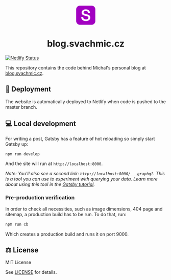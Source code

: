 <p align="center">
  <a href="https://blog.svachmic.cz">
    <img alt="Blog icon" src="./content/assets/favicon.png" width="60" />
  </a>
</p>
<h1 align="center">
  blog.svachmic.cz
</h1>

[![Netlify Status](https://api.netlify.com/api/v1/badges/ec173f01-737b-4663-b144-5e1df65792cf/deploy-status)](https://app.netlify.com/sites/svachmic/deploys)

This repository contains the code behind Michal's personal blog at [blog.svachmic.cz](https://blog.svachmic.cz).

## 🚀 Deployment

The website is automatically deployed to Netlify when code is pushed to the master branch.

## 💻 Local development

For writing a post, Gatsby has a feature of hot reloading so simply start Gatsby up:

```sh
npm run develop
```

And the site will run at `http://localhost:8000`.

_*Note*: You'll also see a second link: _`http://localhost:8000/___graphql`_. This is a tool you can use to experiment with querying your data. Learn more about using this tool in the [Gatsby tutorial](https://www.gatsbyjs.com/tutorial/part-five/#introducing-graphiql)._

### Pre-production verification

In order to check all necessities, such as image dimensions, 404 page and sitemap, a production build has to be run. To do that, run:

```sh
npm run cb
```

Which creates a production build and runs it on port 9000.

## ⚖️ License

MIT License

See [LICENSE](LICENSE) for details.